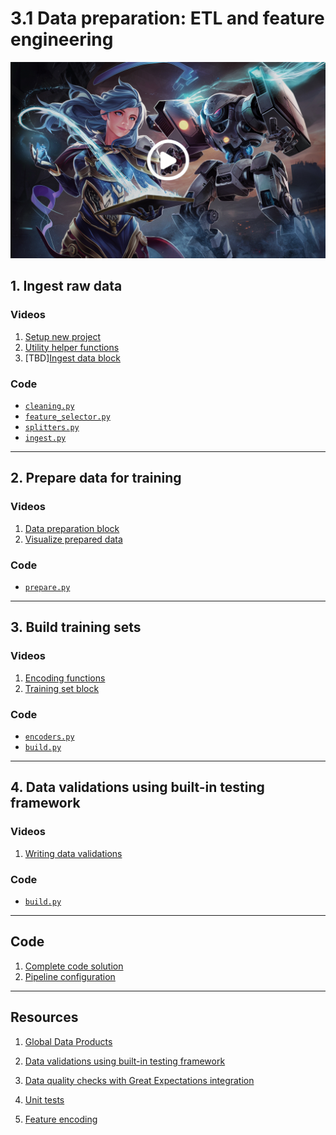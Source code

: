# 3.1 Data preparation: ETL and feature engineering

<a href="https://youtube.com/playlist?list=PLBpweK9KQBJ5rtIbCikq_FCQhqgkvY3rt&si=S17dKrYkgM2EL5d4">
  <img src="https://github.com/mage-ai/assets/blob/main/mlops/1-data.png?raw=true">
</a>

## 1. Ingest raw data

### Videos

1. [Setup new project](https://youtu.be/7hKrQmoARD8)
1. [Utility helper functions](https://youtu.be/FBh3P19lXj4)
1. [TBD][Ingest data block]()

### Code

-   [`cleaning.py`](https://github.com/mage-ai/mlops/blob/master/mlops/utils/data_preparation/cleaning.py)
-   [`feature_selector.py`](https://github.com/mage-ai/mlops/blob/master/mlops/utils/data_preparation/feature_selector.py)
-   [`splitters.py`](https://github.com/mage-ai/mlops/blob/master/mlops/utils/data_preparation/splitters.py)
-   [`ingest.py`](https://github.com/mage-ai/mlops/blob/master/mlops/unit_3_observability/data_loaders/ingest.py)

---

## 2. Prepare data for training

### Videos

1. [Data preparation block](https://youtu.be/TcTMVn3BxeY)
1. [Visualize prepared data](https://youtu.be/j0Hfaoc5wRY)

### Code

-   [`prepare.py`](https://github.com/mage-ai/mlops/blob/master/mlops/unit_3_observability/transformers/prepare.py)

---

## 3. Build training sets

### Videos

1. [Encoding functions](https://youtu.be/z8erMV-6joY)
1. [Training set block](https://youtu.be/qSzcfSHjJoY)

### Code

-   [`encoders.py`](https://github.com/mage-ai/mlops/blob/master/mlops/utils/data_preparation/encoders.py)
-   [`build.py`](https://github.com/mage-ai/mlops/blob/master/mlops/unit_3_observability/data_exporters/build.py)

---

## 4. Data validations using built-in testing framework

### Videos

1. [Writing data validations](https://youtu.be/tYPAl4Q8kpw)

### Code

-   [`build.py`](https://github.com/mage-ai/mlops/blob/master/mlops/unit_3_observability/data_exporters/build.py)

---

## Code

1. [Complete code solution](https://github.com/mage-ai/mlops)
1. [Pipeline configuration](https://github.com/mage-ai/mlops/blob/master/mlops/unit_3_observability/pipelines/data_preparation/metadata.yaml)

---

## Resources

1. [Global Data Products](https://docs.mage.ai/orchestration/global-data-products/overview)

1. [Data validations using built-in testing framework](https://docs.mage.ai/development/data-validation)

1. [Data quality checks with Great Expectations integration](https://docs.mage.ai/development/testing/great-expectations)

1. [Unit tests](https://docs.mage.ai/development/testing/unit-tests)

1. [Feature encoding](https://www.mage.ai/blog/qualitative-data)
